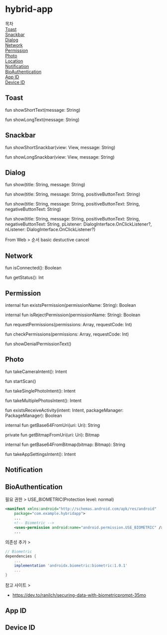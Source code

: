 # hybrid-app

목차<br>
[Toast](#Toast)<br>
[Snackbar](#Snackbar)<br>
[Dialog](#Dialog)<br>
[Network](#Network)<br>
[Permission](#Permission)<br>
[Photo](#Photo)<br>
[Location](#Location)<br>
[Notification](#Location)<br>
[BioAuthentication](#BioAuthentication)<br>
[App ID](#App-ID)<br>
[Device ID](#Device-ID)<br>

## Toast

fun showShortText(message: String)

fun showLongText(message: String)

## Snackbar
fun showShortSnackbar(view: View, message: String)

fun showLongSnackbar(view: View, message: String)

## Dialog
fun show(title: String, message: String)

fun show(title: String, message: String, positiveButtonText: String)

fun show(title: String, message: String, positiveButtonText: String, negativeButtonText: String)

fun show(title: String, message: String, positiveButtonText: String, negativeButtonText: String,
    pListener: DialogInterface.OnClickListener?, nListener: DialogInterface.OnClickListener?)

From Web >
순서
basic
destuctive
cancel
## Network
fun isConnected(): Boolean

fun getStatus(): Int
## Permission
internal fun existsPermission(permissionName: String): Boolean

internal fun isRejectPermission(permissionName: String): Boolean

fun requestPermissions(permissions: Array<out String>, requestCode: Int)

fun checkPermissions(permissions: Array<String>, requestCode: Int)

fun showDenialPermissionText()
## Photo

fun takeCameraIntent(): Intent

fun startScan()

fun takeSinglePhotoIntent(): Intent

fun takeMultiplePhotosIntent(): Intent

fun existsReceiveActivity(intent: Intent, packageManager: PackageManager): Boolean

internal fun getBase64FromUri(uri: Uri): String

private fun getBitmapFromUri(uri: Uri): Bitmap

internal fun getBase64FromBitmap(bitmap: Bitmap): String

fun takeAppSettingsIntent(): Intent

## Notification

## BioAuthentication
필요 권한 > USE_BIOMETRIC(Protection level: normal)
```xml
<manifest xmlns:android="http://schemas.android.com/apk/res/android"
    package="com.example.hybridapp">
    ...
    <!-- Biometric -->
    <uses-permission android:name="android.permission.USE_BIOMETRIC" />
    ...
```

의존성 추가 >
```gradle
// Biometric
dependencies {
    ...
    implementation 'androidx.biometric:biometric:1.0.1'
    ...
}
```

참고 사이트 >
- https://dev.to/ranilch/securing-data-with-biometricprompt-35mo
## App ID
## Device ID
